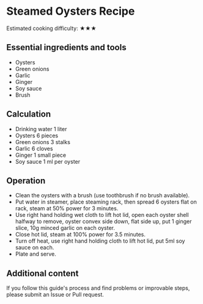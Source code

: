 # Steamed Oysters Recipe

Estimated cooking difficulty: ★★★

## Essential ingredients and tools

* Oysters
* Green onions
* Garlic
* Ginger
* Soy sauce
* Brush

## Calculation

* Drinking water 1 liter
* Oysters 6 pieces
* Green onions 3 stalks
* Garlic 6 cloves
* Ginger 1 small piece
* Soy sauce 1 ml per oyster

## Operation

* Clean the oysters with a brush (use toothbrush if no brush available).
* Put water in steamer, place steaming rack, then spread 6 oysters flat on rack, steam at 50% power for 3 minutes.
* Use right hand holding wet cloth to lift hot lid, open each oyster shell halfway to remove, oyster convex side down, flat side up, put 1 ginger slice, 10g minced garlic on each oyster.
* Close hot lid, steam at 100% power for 3.5 minutes.
* Turn off heat, use right hand holding cloth to lift hot lid, put 5ml soy sauce on each.
* Plate and serve.

## Additional content

If you follow this guide's process and find problems or improvable steps, please submit an Issue or Pull request.
